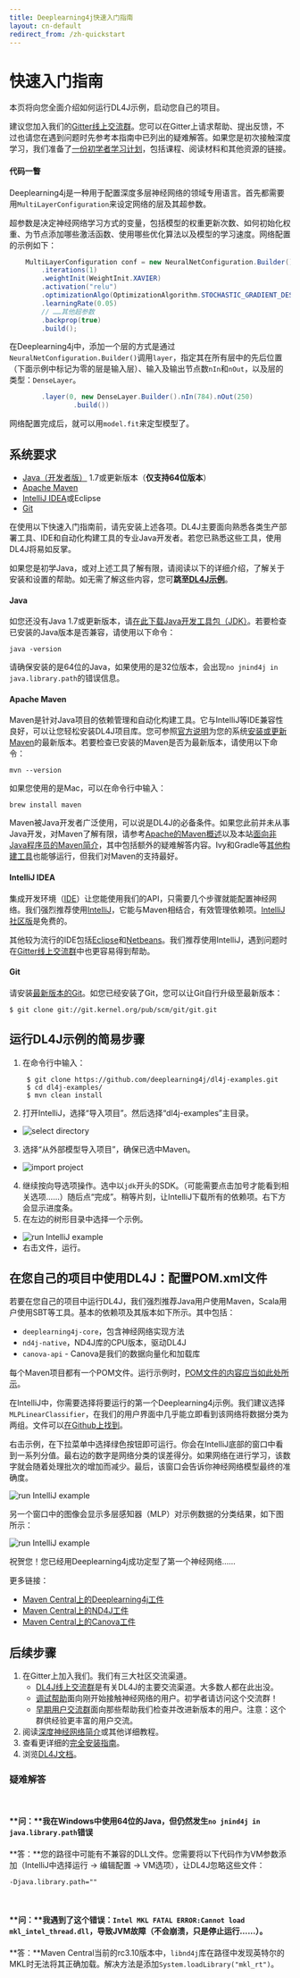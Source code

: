 ```yaml
---
title: Deeplearning4j快速入门指南
layout: cn-default
redirect_from: /zh-quickstart
---
```


<!-- Begin Inspectlet Embed Code -->
<script type="text/javascript" id="inspectletjs">
window.__insp = window.__insp || [];
__insp.push(['wid', 1755897264]);
(function() {
function ldinsp(){if(typeof window.__inspld != "undefined") return; window.__inspld = 1; var insp = document.createElement('script'); insp.type = 'text/javascript'; insp.async = true; insp.id = "inspsync"; insp.src = ('https:'== document.location.protocol ?'https' :'http') + '://cdn.inspectlet.com/inspectlet.js'; var x = document.getElementsByTagName('script')[0]; x.parentNode.insertBefore(insp, x); };
setTimeout(ldinsp, 500); document.readyState != "complete" ?(window.attachEvent ? window.attachEvent('onload', ldinsp) : window.addEventListener('load', ldinsp, false)) : ldinsp();
})();
</script>
<!-- End Inspectlet Embed Code -->

快速入门指南
=================

本页将向您全面介绍如何运行DL4J示例，启动您自己的项目。

建议您加入我们的[Gitter线上交流群](https://gitter.im/deeplearning4j/deeplearning4j)。您可以在Gitter上请求帮助、提出反馈，不过也请您在遇到问题时先参考本指南中已列出的疑难解答。如果您是初次接触深度学习，我们准备了[一份初学者学习计划](./deeplearningforbeginners.html)，包括课程、阅读材料和其他资源的链接。

#### 代码一瞥

Deeplearning4j是一种用于配置深度多层神经网络的领域专用语言。首先都需要用`MultiLayerConfiguration`来设定网络的层及其超参数。

超参数是决定神经网络学习方式的变量，包括模型的权重更新次数、如何初始化权重、为节点添加哪些激活函数、使用哪些优化算法以及模型的学习速度。网络配置的示例如下：

``` java
    MultiLayerConfiguration conf = new NeuralNetConfiguration.Builder()
        .iterations(1)
        .weightInit(WeightInit.XAVIER)
        .activation("relu")
        .optimizationAlgo(OptimizationAlgorithm.STOCHASTIC_GRADIENT_DESCENT)
        .learningRate(0.05)
        // ……其他超参数
        .backprop(true)
        .build();
```

在Deeplearning4j中，添加一个层的方式是通过`NeuralNetConfiguration.Builder()`调用`layer`，指定其在所有层中的先后位置（下面示例中标记为零的层是输入层）、输入及输出节点数`nIn`和`nOut`，以及层的类型：`DenseLayer`。

``` java
        .layer(0, new DenseLayer.Builder().nIn(784).nOut(250)
                .build())
```

网络配置完成后，就可以用`model.fit`来定型模型了。

## 系统要求

* [Java（开发者版）](#Java) 1.7或更新版本（**仅支持64位版本**）
* [Apache Maven](#Maven)
* [IntelliJ IDEA](#IntelliJ)或Eclipse
* [Git](#Git)

在使用以下快速入门指南前，请先安装上述各项。DL4J主要面向熟悉各类生产部署工具、IDE和自动化构建工具的专业Java开发者。若您已熟悉这些工具，使用DL4J将易如反掌。

如果您是初学Java，或对上述工具了解有限，请阅读以下的详细介绍，了解关于安装和设置的帮助。如无需了解这些内容，您可**跳至<a href="#examples">DL4J示例</a>**。

#### <a name="Java">Java</a>

如您还没有Java 1.7或更新版本，请[在此下载Java开发工具包（JDK）](http://www.oracle.com/technetwork/java/javase/downloads/jdk8-downloads-2133151.html)。若要检查已安装的Java版本是否兼容，请使用以下命令：

``` shell
java -version
```

请确保安装的是64位的Java，如果使用的是32位版本，会出现`no jnind4j in java.library.path`的错误信息。
<br />

#### <a name="Maven">Apache Maven</a>

Maven是针对Java项目的依赖管理和自动化构建工具。它与IntelliJ等IDE兼容性良好，可以让您轻松安装DL4J项目库。您可参照[官方说明](https://maven.apache.org/install.html)为您的系统[安装或更新Maven](https://maven.apache.org/download.cgi)的最新版本。若要检查已安装的Maven是否为最新版本，请使用以下命令：

``` shell
mvn --version
```

如果您使用的是Mac，可以在命令行中输入：

``` shell
brew install maven
```

Maven被Java开发者广泛使用，可以说是DL4J的必备条件。如果您此前并未从事Java开发，对Maven了解有限，请参考[Apache的Maven概述](http://maven.apache.org/what-is-maven.html)以及本站[面向非Java程序员的Maven简介](http://deeplearning4j.org/maven.html)，其中包括额外的疑难解答内容。Ivy和Gradle等[其他构建工具](../buildtools)也能够运行，但我们对Maven的支持最好。
<br />

#### <a name="IntelliJ">IntelliJ IDEA</a>

集成开发环境（[IDE](http://encyclopedia.thefreedictionary.com/integrated+development+environment)）让您能使用我们的API，只需要几个步骤就能配置神经网络。我们强烈推荐使用[IntelliJ](https://www.jetbrains.com/idea/download/)，它能与Maven相结合，有效管理依赖项。[IntelliJ社区版](https://www.jetbrains.com/idea/download/)是免费的。

其他较为流行的IDE包括[Eclipse](http://books.sonatype.com/m2eclipse-book/reference/creating-sect-importing-projects.html)和[Netbeans](http://wiki.netbeans.org/MavenBestPractices)。我们推荐使用IntelliJ，遇到问题时在[Gitter线上交流群](https://gitter.im/deeplearning4j/deeplearning4j)中也更容易得到帮助。
<br />

#### <a name="Git">Git</a>

请安装[最新版本的Git](https://git-scm.com/book/en/v2/Getting-Started-Installing-Git)。如您已经安装了Git，您可以让Git自行升级至最新版本：

``` shell
$ git clone git://git.kernel.org/pub/scm/git/git.git
```

## <a name="examples">运行DL4J示例的简易步骤</a>

1. 在命令行中输入：

        $ git clone https://github.com/deeplearning4j/dl4j-examples.git
        $ cd dl4j-examples/
        $ mvn clean install

2. 打开IntelliJ，选择“导入项目”。然后选择“dl4j-examples”主目录。
 * ![select directory](../img/Install_IntJ_1.png)
3. 选择“从外部模型导入项目”，确保已选中Maven。
 * ![import project](../img/Install_IntJ_2.png)
4. 继续按向导选项操作。选中以`jdk`开头的SDK。（可能需要点击加号才能看到相关选项……）随后点“完成”。稍等片刻，让IntelliJ下载所有的依赖项。右下方会显示进度条。
5. 在左边的树形目录中选择一个示例。
 * ![run IntelliJ example](../img/Install_IntJ_3.png)
 * 右击文件，运行。

## 在您自己的项目中使用DL4J：配置POM.xml文件

若要在您自己的项目中运行DL4J，我们强烈推荐Java用户使用Maven，Scala用户使用SBT等工具。基本的依赖项及其版本如下所示。其中包括：

- `deeplearning4j-core`，包含神经网络实现方法
- `nd4j-native`，ND4J库的CPU版本，驱动DL4J
- `canova-api` - Canova是我们的数据向量化和加载库

每个Maven项目都有一个POM文件。运行示例时，[POM文件的内容应当如此处所示](https://github.com/deeplearning4j/dl4j-examples/blob/master/pom.xml)。

在IntelliJ中，你需要选择将要运行的第一个Deeplearning4j示例。我们建议选择`MLPLinearClassifier`，在我们的用户界面中几乎能立即看到该网络将数据分类为两组。文件可以[在Github上找到](https://github.com/deeplearning4j/dl4j-examples/blob/master/src/main/java/org/deeplearning4j/examples/feedforward/classification/MLPClassifierLinear.java)。

右击示例，在下拉菜单中选择绿色按钮即可运行。你会在IntelliJ底部的窗口中看到一系列分值。最右边的数字是网络分类的误差得分。如果网络在进行学习，该数字就会随着处理批次的增加而减少。最后，该窗口会告诉你神经网络模型最终的准确度。

![run IntelliJ example](../img/mlp_classifier_results.png)

另一个窗口中的图像会显示多层感知器（MLP）对示例数据的分类结果，如下图所示：

![run IntelliJ example](../img/mlp_classifier_viz.png)

祝贺您！您已经用Deeplearning4j成功定型了第一个神经网络……

更多链接：

- [Maven Central上的Deeplearning4j工件](http://search.maven.org/#search%7Cga%7C1%7Cdeeplearning4j)
- [Maven Central上的ND4J工件](http://search.maven.org/#search%7Cga%7C1%7Cnd4j)
- [Maven Central上的Canova工件](http://search.maven.org/#search%7Cga%7C1%7Ccanova)

## 后续步骤

1. 在Gitter上加入我们。我们有三大社区交流渠道。
    * [DL4J线上交流群](https://gitter.im/deeplearning4j/deeplearning4j)是有关DL4J的主要交流渠道。大多数人都在此出没。
    * [调试帮助](https://gitter.im/deeplearning4j/deeplearning4j/tuninghelp)面向刚开始接触神经网络的用户。初学者请访问这个交流群！
    * [早期用户交流群](https://gitter.im/deeplearning4j/deeplearning4j/earlyadopters)面向那些帮助我们检查并改进新版本的用户。注意：这个群供经验更丰富的用户交流。
2. 阅读[深度神经网络简介](zh-neuralnet-overview)或其他详细教程。
3. 查看更详细的[完全安装指南](zh-gettingstarted)。
4. 浏览[DL4J文档](zh-documentation)。


### 疑难解答
<br />

#### **问：**我在Windows中使用64位的Java，但仍然发生`no jnind4j in java.library.path`错误

**答：**您的路径中可能有不兼容的DLL文件。您需要将以下代码作为VM参数添加（IntelliJ中选择运行 -> 编辑配置 -> VM选项），让DL4J忽略这些文件：

```
-Djava.library.path=""
```
<br />

#### **问：**我遇到了这个错误：`Intel MKL FATAL ERROR:Cannot load mkl_intel_thread.dll`，导致JVM故障（不会崩溃，只是停止运行……）。

**答：**Maven Central当前的rc3.10版本中，`libnd4j`库在路径中发现英特尔的MKL时无法将其正确加载。解决方法是添加`System.loadLibrary("mkl_rt")`。
